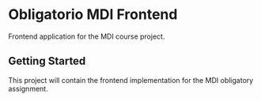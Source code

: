 # Obligatorio MDI Frontend

Frontend application for the MDI course project.

## Getting Started

This project will contain the frontend implementation for the MDI obligatory assignment.
